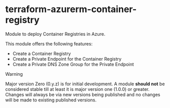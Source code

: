# terraform-azurerm-container-registry

Module to deploy Container Registries in Azure.

This module offers the following features:

- Create a Container Registry
- Create a Private Endpoint for the Container Registry
- Create a Private DNS Zone Group for the Private Endpoint

> [!WARNING]
> Major version Zero (0.y.z) is for initial development. A module **should not** be considered stable till at least it is major version one (1.0.0) or greater. Changes will always be via new versions being published and no changes will be made to existing published versions.
